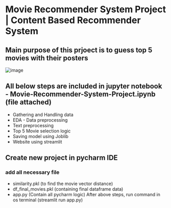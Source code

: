 # Movie Recommender System Project | Content Based Recommender System

## Main purpose of this prjoect is to guess top 5 movies with their posters
![image](https://user-images.githubusercontent.com/107261871/222886677-560c05ae-0186-4e6d-8520-c9aa6c63845b.png)


## All below steps are included in jupyter notebook - Movie-Recommender-System-Project.ipynb (file attached)
* Gathering and Handling data
* EDA - Data preprocessing
* Text preprocessing
* Top 5 Movie selection logic
* Saving model using Joblib
* Website using streamlit

## Create new project in pycharm IDE 
### add all necessary file
* similarity.pkl (to find the movie vector distance)
* df_final_movies.pkl (containing final dataframe data)
* app.py (Contain all pycharm logic)
After above steps, run command in os terminal (streamlit run app.py)

